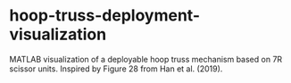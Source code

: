 # hoop-truss-deployment-visualization
MATLAB visualization of a deployable hoop truss mechanism based on 7R scissor units. Inspired by Figure 28 from Han et al. (2019).
